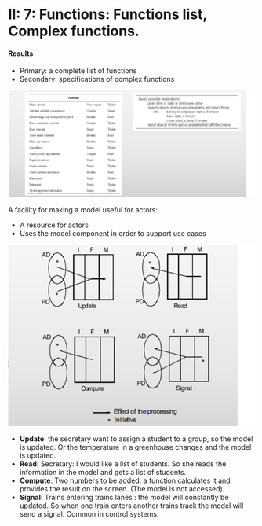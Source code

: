  # II: 7: Functions: Functions list, Complex functions.

#### Results

- Primary: a complete list of functions
- Secondary: specifications of complex functions

![](.\img\40.png)

A facility for making a model useful for actors:

- A resource for actors
- Uses the model component in order to support use cases

![](.\img\41.png)

- **Update**: the secretary want to assign a student to a group, so the model is updated. Or the temperature in a greenhouse changes and the model is updated.
- **Read**: Secretary: I would like a list of students. So she reads the information in the model and gets a list of students.
- **Compute**: Two numbers to be added: a function calculates it and provides the result on the screen. (The model is not accessed).
- **Signal**: Trains entering trains lanes : the model will constantly be updated. So when one train enters another trains track the model will send a signal. Common in control systems.

